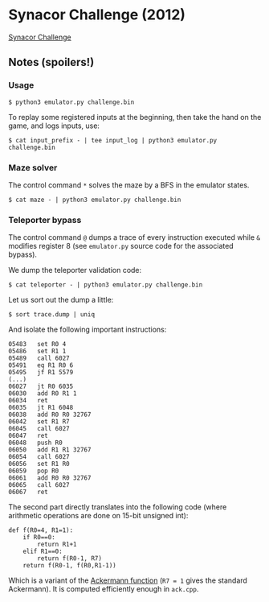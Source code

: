 # Synacor Challenge (2012)

[Synacor Challenge](https://challenge.synacor.com)

## Notes (spoilers!)

### Usage

```
$ python3 emulator.py challenge.bin
```

To replay some registered inputs at the beginning, then take the hand on the game, and logs inputs, use:
```
$ cat input_prefix - | tee input_log | python3 emulator.py challenge.bin
```

### Maze solver

The control command `*` solves the maze by a BFS in the emulator states.
```
$ cat maze - | python3 emulator.py challenge.bin
```

### Teleporter bypass

The control command `@` dumps a trace of every instruction executed while `&` modifies register 8 (see `emulator.py` source code for the associated bypass).

We dump the teleporter validation code:
```
$ cat teleporter - | python3 emulator.py challenge.bin
```
Let us sort out the dump a little:
```
$ sort trace.dump | uniq
```
And isolate the following important instructions:
```
05483   set R0 4
05486   set R1 1
05489   call 6027
05491   eq R1 R0 6
05495   jf R1 5579
(...)
06027   jt R0 6035
06030   add R0 R1 1
06034   ret
06035   jt R1 6048
06038   add R0 R0 32767
06042   set R1 R7
06045   call 6027
06047   ret
06048   push R0
06050   add R1 R1 32767
06054   call 6027
06056   set R1 R0
06059   pop R0
06061   add R0 R0 32767
06065   call 6027
06067   ret
```
The second part directly translates into the following code (where arithmetic operations are done on 15-bit unsigned int):
```
def f(R0=4, R1=1):
    if R0==0:
        return R1+1
    elif R1==0:
        return f(R0-1, R7)
    return f(R0-1, f(R0,R1-1))
```
Which is a variant of the [Ackermann function](https://en.wikipedia.org/wiki/Ackermann_function) (`R7 = 1` gives the standard Ackermann).
It is computed efficiently enough in `ack.cpp`.
